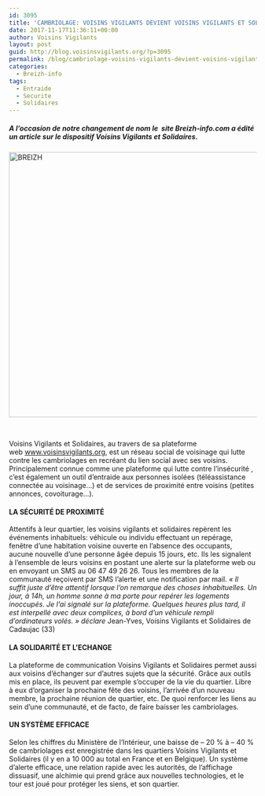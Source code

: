 ```yaml
---
id: 3095
title: 'CAMBRIOLAGE: VOISINS VIGILANTS DEVIENT VOISINS VIGILANTS ET SOLIDAIRES'
date: 2017-11-17T11:36:11+00:00
author: Voisins Vigilants
layout: post
guid: http://blog.voisinsvigilants.org/?p=3095
permalink: /blog/cambriolage-voisins-vigilants-devient-voisins-vigilants-solidaires/
categories:
  - Breizh-info
tags:
  - Entraide
  - Securite
  - Solidaires
---
```

##### A l&rsquo;occasion de notre changement de nom le  site Breizh-info.com a édité un article sur le dispositif Voisins Vigilants et Solidaires.

[<img class="aligncenter size-full wp-image-1645" src="http://blog.voisinsvigilants.org/presse/wp-content/uploads/sites/5/2017/11/BREIZH.jpg" alt="BREIZH" width="810" height="540" />](http://blog.voisinsvigilants.org/presse/wp-content/uploads/sites/5/2017/11/BREIZH.jpg)

&nbsp;

Voisins Vigilants et Solidaires, au travers de sa plateforme web <a href="http://www.voisinsvigilants.org/" target="_blank" data-wpel-link="external">www.voisinsvigilants.org</a>, est un réseau social de voisinage qui lutte contre les cambriolages en recréant du lien social avec ses voisins. Principalement connue comme une plateforme qui lutte contre l’insécurité , c’est également un outil d’entraide aux personnes isolées (téléassistance connectée au voisinage…) et de services de proximité entre voisins (petites annonces, covoiturage…).

#### 

#### LA SÉCURITÉ DE PROXIMITÉ

Attentifs à leur quartier, les voisins vigilants et solidaires repèrent les événements inhabituels: véhicule ou individu effectuant un repérage, fenêtre d’une habitation voisine ouverte en l’absence des occupants, aucune nouvelle d’une personne âgée depuis 15 jours, etc. Ils les signalent à l’ensemble de leurs voisins en postant une alerte sur la plateforme web ou en envoyant un SMS au 06 47 49 26 26. Tous les membres de la communauté reçoivent par SMS l’alerte et une notification par mail. _« Il suffit juste d’être attentif lorsque l’on remarque des choses inhabituelles. Un jour, à 14h, un homme sonne à ma porte pour repérer les logements inoccupés. Je l’ai signalé sur la plateforme. Quelques heures plus tard, il est interpellé avec deux complices, à bord d’un véhicule rempli d’ordinateurs volés. » déclare_ Jean-Yves, Voisins Vigilants et Solidaires de Cadaujac (33)

#### LA SOLIDARITÉ ET L&rsquo;ECHANGE

La plateforme de communication Voisins Vigilants et Solidaires permet aussi aux voisins d’échanger sur d’autres sujets que la sécurité. Grâce aux outils mis en place, ils peuvent par exemple s’occuper de la vie du quartier. Libre à eux d’organiser la prochaine fête des voisins, l’arrivée d’un nouveau membre, la prochaine réunion de quartier, etc. De quoi renforcer les liens au sein d’une communauté, et de facto, de faire baisser les cambriolages.

#### UN SYSTÈME EFFICACE

Selon les chiffres du Ministère de l’Intérieur, une baisse de – 20 % à – 40 % de cambriolages est enregistrée dans les quartiers Voisins Vigilants et Solidaires (il y en a 10 000 au total en France et en Belgique). Un système d’alerte efficace, une relation rapide avec les autorités, de l’affichage dissuasif, une alchimie qui prend grâce aux nouvelles technologies, et le tour est joué pour protéger les siens, et son quartier.
